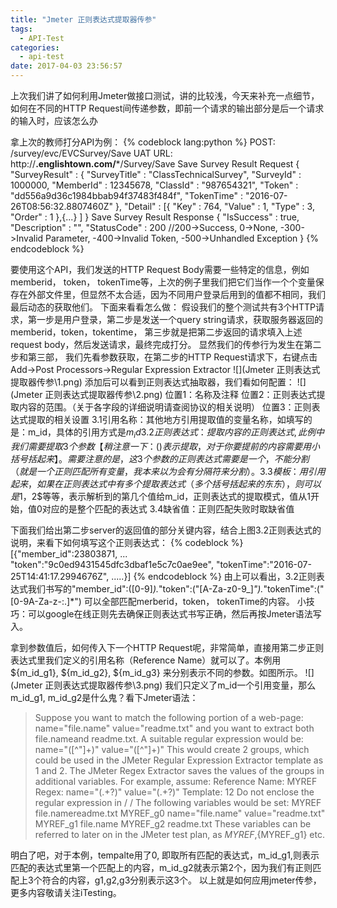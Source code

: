 ```yaml
---
title: "Jmeter 正则表达式提取器传参"
tags:
  - API-Test
categories:
  - api-test
date: 2017-04-03 23:56:57
---
```

上次我们讲了如何利用Jmeter做接口测试，讲的比较浅，今天来补充一点细节，如何在不同的HTTP Request间传递参数，即前一个请求的输出部分是后一个请求的输入时，应该怎么办
<!--more-->

拿上次的教师打分API为例：
{% codeblock lang:python %}
POST: /survey/evc/EVCSurvey/Save
UAT URL: http://**.englishtown.com/***/Survey/Save
Save Survey Result Request 
{
    "SurveyResult" :   {
        "SurveyTitle" : "ClassTechnicalSurvey",
        "SurveyId" :   1000000,
        "MemberId" :   12345678,
        "ClassId" : "987654321",
        "Token" : "dd556a9d36c1984bbab94f37483f484f",
        "TokenTime" : "2016-07-26T08:56:32.8807460Z"
    },
    "Detail" :   [{
            "Key" :   764, 
            "Value" :   1, 
            "Type" :   3, 
            "Order" :   1
        },{...}
   ]
}
Save   Survey Result Response 
{
    "IsSuccess" : true,
    "Description" : "",
    "StatusCode" :   200 //200->Success, 0->None, -300->Invalid Parameter,
  -400->Invalid Token,   -500->Unhandled Exception
}
{% endcodeblock %}

要使用这个API，我们发送的HTTP Request Body需要一些特定的信息，例如memberid， token， tokenTime等，上次的例子里我们把它们当作一个个变量保存在外部文件里，但显然不太合适，因为不同用户登录后用到的值都不相同，我们最后动态的获取他们。
下面来看看怎么做：
假设我们的整个测试共有3个HTTP请求，第一步是用户登录，第二步是发送一个query string请求，获取服务器返回的memberid，token，tokentime， 第三步就是把第二步返回的请求填入上述request body，然后发送请求，最终完成打分。
显然我们的传参行为发生在第二步和第三部， 我们先看参数获取，在第二步的HTTP Request请求下，右键点击Add->Post Processors->Regular  Expression Extractor
![](Jmeter 正则表达式提取器传参\1.png)
添加后可以看到正则表达式抽取器，我们看如何配置：
![](Jmeter 正则表达式提取器传参\2.png)
位置1：名称及注释
位置2：正则表达式提取内容的范围。（关于各字段的详细说明请查阅协议的相关说明）
位置3：正则表达式提取的相关设置
3.1引用名称：其他地方引用提取值的变量名称，如填写的是：m_id，具体的引用方式是${m_id}
3.2正则表达式：提取内容的正则表达式, 此例中我们需要提取3个参数【稍注意一下： () 表示提取，对于你要提前的内容需要用小括号括起来】。需要注意的是，这3个参数的正则表达式需要是一个，不能分割（就是一个正则匹配所有变量，我本来以为会有分隔符来分割）。
3.3模板：用$$引用起来，如果在正则表达式中有多个提取表达式（多个括号括起来的东东），则可以是$1$，$2$等等，表示解析到的第几个值给m_id，正则表达式的提取模式，值从1开始，值0对应的是整个匹配的表达式
3.4缺省值：正则匹配失败时取缺省值

下面我们给出第二步server的返回值的部分关键内容，结合上图3.2正则表达式的说明，来看下如何填写这个正则表达式：
{% codeblock %}
[{"member_id":23803871,
                ...
"token":"9c0ed9431545dfc3dbaf1e5c7c0ae9ee",
"tokenTime":"2016-07-25T14:41:17.2994676Z",
.....}]
{% endcodeblock %}
由上可以看出，3.2正则表达式我们书写的"member_id":([0-9]*).*"token":("[A-Za-z0-9_]*").*"tokenTime":("[0-9A-Za-z-:.]*") 可以全部匹配merberid，token， tokenTime的内容。
小技巧：可以google在线正则先去确保正则表达式书写正确，然后再按Jmeter语法写入。

拿到参数值后，如何传入下一个HTTP Request呢，非常简单，直接用第二步正则表达式里我们定义的引用名称（Reference Name）就可以了。本例用${m_id_g1}, ${m_id_g2}, ${m_id_g3} 来分别表示不同的参数。如图所示。
![](Jmeter 正则表达式提取器传参\3.png)
我们只定义了m_id一个引用变量，那么m_id_g1, m_id_g2是什么鬼？看下Jmeter语法：

>Suppose you want to match the following portion of a web-page:
name="file.name" value="readme.txt" and you want to extract both file.nameand readme.txt. 
A suitable regular expression would be: 
name="([^"]+)" value="([^"]+)" 
This would create 2 groups, which could be used in the JMeter Regular Expression Extractor template as $1$ and $2$.
The JMeter Regex Extractor saves the values of the groups in additional variables.
For example, assume:
Reference Name: MYREF
Regex: name="(.+?)" value="(.+?)"
Template: $1$$2$
Do not enclose the regular expression in / /
The following variables would be set:
MYREF
file.namereadme.txt
MYREF_g0
name="file.name" value="readme.txt"
MYREF_g1
file.name
MYREF_g2
readme.txt
These variables can be referred to later on in the JMeter test plan, as ${MYREF},${MYREF_g1} etc.

明白了吧，对于本例，tempalte用了$0$, 即取所有匹配的表达式，m_id_g1,则表示匹配的表达式里第一个匹配上的内容，m_id_g2就表示第2个，因为我们有正则匹配上3个符合的内容，g1,g2,g3分别表示这3个。
以上就是如何应用jmeter传参，更多内容敬请关注iTesting。

